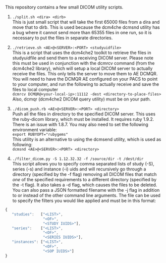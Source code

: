 This repository contains a few small DICOM utility scripts.

1. `./split.sh <dira> <dirb>` <br>
This is just small script that will take the first 65000 files
from a dira and move that to dirb. This is used because the dcm4che
dcmsnd utility has a bug where it cannot send more than 65355 files in
one run, so it is necessary to put the files in separate directories.


1. `./retrieve.sh <AE>@<SERVER>:<PORT> <studyuidfile>` <br>
This is a script that uses the dcm4che2 toolkit to retrieve the files
in studyuidfile and send them to a receiving DICOM server. Please note this must be used in conjunction with the dcmrcv command (from the dcm4che2 library), which will setup a local DICOM server to actually receive the files. This only tells the server to move them to AE DCMQR. You will need to have the DCMQR AE configured on your PACS to point to your computer, and run the following to actually receive and save the files to local computer </br>
```dcmrcv DCMQR@<your-local-ip>:11112 -dest <directory-to-place-files>``` <br>
Also, dcmqr (dcm4che2 DICOM query utility) must be on your path. 

1. `./dicom_push.rb <AE>@<SERVER>:<PORT> <directory>` <br>
Push all the files in directory to the specified DICOM server. This uses the ruby-dicom library, which must be installed. It requires ruby 1.9.2.
There is an issue with 1.8.7. You may also need to set the following environment variable:<br>
```export RUBYOPT="rubygems"```<br>
This utility is an alternative to using the dcmsend utility, which is used as following:<br>
```dcmsnd <AE>@<SERVER>:<PORT> <directory>```

1. `./filter_dicom.py -S 1.12.32.32 -f /source/dir -t /dest/dir` <br>
This script allows you to specify comma separated lists of study (-S), series (-s) and instance (-i) uids and will recursively go through a directory (specified by the -f flag) removing all DICOM files that match _one_ of the specified requirements to a different directory (specified by the -t flag). It also takes a -d flag, which causes the files to be deleted. You can also pass a JSON formatted filename with the -j flag in addition to or instead of the other command line arguments. The file can be used to specify the filters you would like applied and must be in this format:

```javascript
{
   "studies":   ["<LIST>", 
                 "<OF>", 
                 "<STUDY IUIDS>"],
   "series":    ["<LIST>", 
                 "<OF>", 
                 "<SERIES IUIDS>"],
   "instances": ["<LIST>", 
                 "<OF>", 
                 "<SOP IUIDS>"]
}
```


